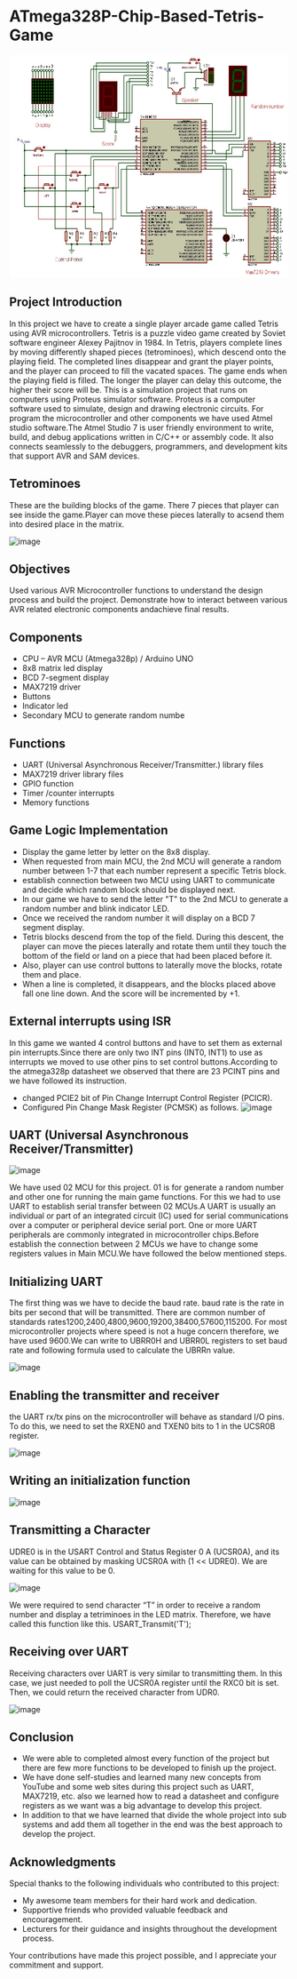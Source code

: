 # ATmega328P-Chip-Based-Tetris-Game
<div style="text-align:center">
<img src="https://github.com/Dulajay/ATmega328P-Chip-Based-Tetris-Game/blob/main/Tetris%20circuit.jpg" alt="Example Image" width="600" height="400">
</div>

## Project Introduction
In this project we have to create a single player arcade game called Tetris using AVR 
microcontrollers. Tetris is a puzzle video game created by Soviet software engineer Alexey Pajitnov in 1984. In Tetris, players complete lines by moving differently shaped pieces (tetrominoes), which descend onto the playing field. The completed lines disappear and grant the player points, and the player can proceed to fill the vacated spaces. The game ends when the playing field is filled. The longer the player can delay this outcome, the higher their score will be.
This is a simulation project that runs on computers using Proteus simulator software. Proteus is a computer software used to simulate, design and drawing electronic circuits. For program the microcontroller and other components we have used Atmel studio software.The Atmel Studio 7 is user friendly environment to write, build, and debug applications written in C/C++ or assembly code. It also connects seamlessly to the debuggers, programmers, and development kits that support AVR and SAM devices.

## Tetrominoes
These are the building blocks of the game. There 7 pieces that player can see inside the game.Player can move these pieces laterally to acsend them into desired place in the matrix.

![image](https://github.com/Dulajay/ATmega328P-Chip-Based-Tetris-Game/assets/151004273/a7940b3d-c98c-47cf-8572-7115a3e79070)

## Objectives
Used various AVR Microcontroller functions to understand the design process and build the project.
Demonstrate how to interact between various AVR related electronic components andachieve final results.

## Components
- CPU – AVR MCU (Atmega328p) / Arduino UNO
- 8x8 matrix led display 
- BCD 7-segment display
- MAX7219 driver 
- Buttons
- Indicator led
- Secondary MCU to generate random numbe

## Functions
- UART (Universal Asynchronous Receiver/Transmitter.) library files
- MAX7219 driver library files
- GPIO function
- Timer /counter interrupts
- Memory functions

## Game Logic Implementation 
- Display the game letter by letter on the 8x8 display.
- When requested from main MCU, the 2nd MCU will generate a random number 
between 1-7 that each number represent a specific Tetris block.
- establish connection between two MCU using UART to communicate and decide 
which random block should be displayed next.
- In our game we have to send the letter "T" to the 2nd MCU to generate a random 
number and blink indicator LED.
- Once we received the random number it will display on a BCD 7 segment display.
- Tetris blocks descend from the top of the field. During this descent, the player can 
move the pieces laterally and rotate them until they touch the bottom of the field or 
land on a piece that had been placed before it.
- Also, player can use control buttons to laterally move the blocks, rotate them and 
place.
- When a line is completed, it disappears, and the blocks placed above fall one line down. And 
the score will be incremented by +1.

## External interrupts using ISR
In this game we wanted 4 control buttons and have to set them as external pin interrupts.Since there are only two INT pins (INT0, INT1) to use as interrupts we moved to use other pins to set control buttons.According to the atmega328p datasheet we observed that there are 23 PCINT pins and we have followed its instruction. 
- changed PCIE2 bit of Pin Change Interrupt Control Register (PCICR).
-  Configured Pin Change Mask Register (PCMSK) as follows.
![image](https://github.com/Dulajay/ATmega328P-Chip-Based-Tetris-Game/assets/151004273/56b1ef52-57ac-4df2-b1d8-ab5301213ab9)

## UART (Universal Asynchronous Receiver/Transmitter)
![image](https://github.com/Dulajay/ATmega328P-Chip-Based-Tetris-Game/assets/151004273/3c52af79-e427-4319-879c-a9c7b358fdd8)

We have used 02 MCU for this project. 01 is for generate a random number and other one for running the main game functions. For this we had to use UART to establish serial transfer between 02 MCUs.A UART is usually an individual or part of an integrated circuit (IC) used for serial communications over a computer or peripheral device serial port. One or more UART peripherals are commonly integrated in microcontroller chips.Before establish the connection between 2 MCUs we have to change some registers values in Main MCU.We have followed the below mentioned steps.

## Initializing UART
The first thing was we have to decide the baud rate. baud rate is the rate in bits per second that will be transmitted. There are common number of standards rates1200,2400,4800,9600,19200,38400,57600,115200. For most microcontroller projects where speed is not a huge concern therefore, we have used 9600.We can write to UBRR0H and UBRR0L registers to set baud rate and following formula used to calculate the UBRRn value.

![image](https://github.com/Dulajay/ATmega328P-Chip-Based-Tetris-Game/assets/151004273/044b2f09-32f8-4bd4-89f2-ceb62b0517d8)

## Enabling the transmitter and receiver
the UART rx/tx pins on the microcontroller will behave as standard I/O pins. To do this, we need to set the RXEN0 and TXEN0 bits to 1 in the UCSR0B register.

![image](https://github.com/Dulajay/ATmega328P-Chip-Based-Tetris-Game/assets/151004273/4c9399ab-c9ad-4627-9553-7f3a611a0e06)

## Writing an initialization function
![image](https://github.com/Dulajay/ATmega328P-Chip-Based-Tetris-Game/assets/151004273/3ea1e8f9-5986-4d80-908e-c1ab575452fa)

## Transmitting a Character
UDRE0 is in the USART Control and Status Register 0 A (UCSR0A), and its value can be obtained by masking UCSR0A with (1 << UDRE0). We are waiting for this value to be 0.

![image](https://github.com/Dulajay/ATmega328P-Chip-Based-Tetris-Game/assets/151004273/bd1e16c8-c9ed-434e-a4e1-e3dbe6281ae3)

We were required to send character “T” in order to receive a random number and display a tetriminoes in the LED matrix. Therefore, we have called this function like this.
USART_Transmit('T');

## Receiving over UART
Receiving characters over UART is very similar to transmitting them. In this case, we just needed to poll the UCSR0A register until the RXC0 bit is set. Then, we could return the received character from UDR0.

![image](https://github.com/Dulajay/ATmega328P-Chip-Based-Tetris-Game/assets/151004273/be1d73df-eac7-4455-b575-b67508c832d3)

## Conclusion
- We were able to completed almost every function of the project but there are few more functions to be developed to finish up the project.
- We have done self-studies and learned many new concepts from YouTube and some web sites during this project such as UART, MAX7219, etc. also we learned how to read a datasheet and configure registers as we want was a big advantage to develop this project.
- In addition to that we have learned that divide the whole project into sub systems and add them all together in the end was the best approach to develop the project.

## Acknowledgments

Special thanks to the following individuals who contributed to this project:
- My awesome team members for their hard work and dedication.
- Supportive friends who provided valuable feedback and encouragement.
- Lecturers for their guidance and insights throughout the development process.

Your contributions have made this project possible, and I appreciate your commitment and support.








